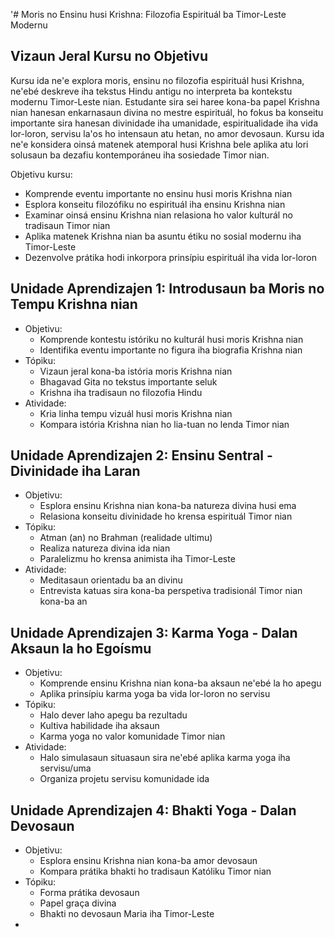 '# Moris no Ensinu husi Krishna: Filozofia Espirituál ba Timor-Leste Modernu

## Vizaun Jeral Kursu no Objetivu

Kursu ida ne'e explora moris, ensinu no filozofia espirituál husi Krishna, ne'ebé deskreve iha tekstus Hindu antigu no interpreta ba kontekstu modernu Timor-Leste nian. Estudante sira sei haree kona-ba papel Krishna nian hanesan enkarnasaun divina no mestre espirituál, ho fokus ba konseitu importante sira hanesan divinidade iha umanidade, espiritualidade iha vida lor-loron, servisu la'os ho intensaun atu hetan, no amor devosaun. Kursu ida ne'e konsidera oinsá matenek atemporal husi Krishna bele aplika atu lori solusaun ba dezafiu kontemporáneu iha sosiedade Timor nian.

Objetivu kursu:
- Komprende eventu importante no ensinu husi moris Krishna nian
- Esplora konseitu filozófiku no espirituál iha ensinu Krishna nian  
- Examinar oinsá ensinu Krishna nian relasiona ho valor kulturál no tradisaun Timor nian
- Aplika matenek Krishna nian ba asuntu étiku no sosial modernu iha Timor-Leste
- Dezenvolve prátika hodi inkorpora prinsípiu espirituál iha vida lor-loron

## Unidade Aprendizajen 1: Introdusaun ba Moris no Tempu Krishna nian
- Objetivu:  
  * Komprende kontestu istóriku no kulturál husi moris Krishna nian
  * Identifika eventu importante no figura iha biografia Krishna nian
- Tópiku:
  * Vizaun jeral kona-ba istória moris Krishna nian  
  * Bhagavad Gita no tekstus importante seluk
  * Krishna iha tradisaun no filozofia Hindu
- Atividade:  
  * Kria linha tempu vizuál husi moris Krishna nian
  * Kompara istória Krishna nian ho lia-tuan no lenda Timor nian

## Unidade Aprendizajen 2: Ensinu Sentral - Divinidade iha Laran
- Objetivu:
  * Esplora ensinu Krishna nian kona-ba natureza divina husi ema
  * Relasiona konseitu divinidade ho krensa espirituál Timor nian
- Tópiku:  
  * Atman (an) no Brahman (realidade ultimu)
  * Realiza natureza divina ida nian
  * Paralelizmu ho krensa animista iha Timor-Leste
- Atividade:
  * Meditasaun orientadu ba an divinu  
  * Entrevista katuas sira kona-ba perspetiva tradisionál Timor nian kona-ba an

## Unidade Aprendizajen 3: Karma Yoga - Dalan Aksaun la ho Egoísmu  
- Objetivu:
  * Komprende ensinu Krishna nian kona-ba aksaun ne'ebé la ho apegu
  * Aplika prinsípiu karma yoga ba vida lor-loron no servisu
- Tópiku:
  * Halo dever laho apegu ba rezultadu
  * Kultiva habilidade iha aksaun
  * Karma yoga no valor komunidade Timor nian
- Atividade:  
  * Halo simulasaun situasaun sira ne'ebé aplika karma yoga iha servisu/uma
  * Organiza projetu servisu komunidade ida

## Unidade Aprendizajen 4: Bhakti Yoga - Dalan Devosaun
- Objetivu:
  * Esplora ensinu Krishna nian kona-ba amor devosaun
  * Kompara prátika bhakti ho tradisaun Katóliku Timor nian
- Tópiku:
  * Forma prátika devosaun  
  * Papel graça divina
  * Bhakti no devosaun Maria iha Timor-Leste
-